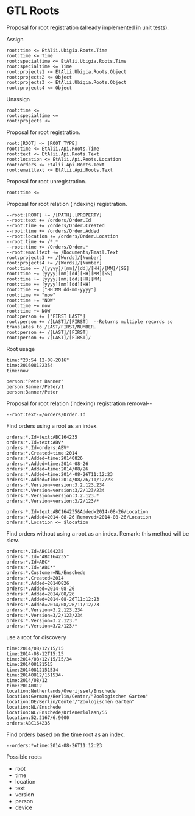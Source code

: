 ﻿# GTL Roots

Proposal for root registration (already implemented in unit tests).

Assign
```gtl
root:time <= EtAlii.Ubigia.Roots.Time
root:time <= Time
root:specialtime <= EtAlii.Ubigia.Roots.Time
root:specialtime <= Time
root:projects1 <= EtAlii.Ubigia.Roots.Object
root:projects2 <= Object
root:projects3 <= EtAlii.Ubigia.Roots.Object
root:projects4 <= Object
```

Unassign
```gtl
root:time <=
root:specialtime <=
root:projects <=
```

Proposal for root registration.
```gtl
root:[ROOT] <= [ROOT_TYPE]
root:time <= EtAlii.Api.Roots.Time
root:text <= EtAlii.Api.Roots.Text
root:location <= EtAlii.Api.Roots.Location
root:orders <= EtAlii.Api.Roots.Text
root:emailtext <= EtAlii.Api.Roots.Text
```

Proposal for root unregistration.
```gtl
root:time <=
```

Proposal for root relation (indexing) registration.
```gtl
--root:[ROOT] += /[PATH].[PROPERTY]
--root:text += /orders/Order.Id
--root:time += /orders/Order.Created
--root:time += /orders/Order.Added
--root:location += /orders/Order.Location
--root:time += /*.*
--root:time += /Orders/Order.*
--root:emailtext += /Documents/Email.Text
root:projects3 += /[Words]/[Number]
root:projects4 += /[Words]/[Number]
root:time += /[yyyy]/[mm]/[dd]/[HH]/[MM]/[SS]
root:time += [yyyy][mm][dd][HH][MM][SS]
root:time += [yyyy][mm][dd][HH][MM]
root:time += [yyyy][mm][dd][HH]
root:time += ["HH:MM dd-mm-yyyy"]
root:time += "now"
root:time += "NOW"
root:time += now
root:time += NOW
root:person += ["FIRST LAST"]
root:person += /[LAST]/[FIRST]  --Returns multiple records so translates to /LAST/FIRST/NUMBER.
root:person += /[LAST]/[FIRST]
root:person += /[LAST]/[FIRST]/
```

Root usage
```gtl
time:"23:54 12-08-2016"
time:201608122354
time:now

person:"Peter Banner"
person:Banner/Peter/1
person:Banner/Peter
```

Proposal for root relation (indexing) registration removal--
```gtl
--root:text-=/orders/Order.Id
```

Find orders using a root as an index.
```gtl
orders:*.Id=text:ABC164235
orders:*.Id=text:ABV*
orders:*.Id=orders:ABV*
orders:*.Created=time:2014
orders:*.Added=time:20140826
orders:*.Added=time:2014-08-26
orders:*.Added=time:2014/08/26
orders:*.Added=time:2014-08-26T11:12:23
orders:*.Added=time:2014/08/26/11/12/23
orders:*.Version=version:3.2.123.234
orders:*.Version=version:3/2/123/234
orders:*.Version=version:3.2.123.*
orders:*.Version=version:3/2/123/*

orders:*.Id=text:ABC164235&Added=2014-08-26/Location
orders:*.Added=2014-08-26|Removed>2014-08-26/Location
orders:*.Location <= $location
```

Find orders without using a root as an index. Remark: this method will be slow.
```gtl
orders:*.Id=ABC164235
orders:*.Id="ABC164235"
orders:*.Id=ABC*
orders:*.Id="ABC*"
orders:*.Customer=NL/Enschede
orders:*.Created=2014
orders:*.Added=20140826
orders:*.Added=2014-08-26
orders:*.Added=2014/08/26
orders:*.Added=2014-08-26T11:12:23
orders:*.Added=2014/08/26/11/12/23
orders:*.Version=3.2.123.234
orders:*.Version=3/2/123/234
orders:*.Version=3.2.123.*
orders:*.Version=3/2/123/*
```

use a root for discovery
```gtl
time:2014/08/12/15/15
time:2014-08-12T15:15
time:2014/08/12/15/15/34
time:201408121515
time:20140812151534
time:20140812/151534-
time:2014/08/12
time:20140812
location:Netherlands/Overijssel/Enschede
location:Germany/Berlin/Center/"Zoologischen Garten"
location:DE/Berlin/Center/"Zoologischen Garten"
location:NL/Enschede
location:NL/Enschede/Drienerlolaan/55
location:52.2167/6.9000
orders:ABC164235
```

Find orders based on the time root as an index.
```gtl
--orders:*=time:2014-08-26T11:12:23
```

Possible roots
- root
- time
- location
- text
- version
- person
- device
